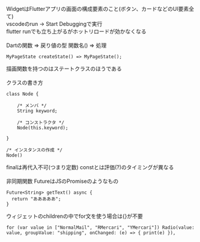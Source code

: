 WidgetはFlutterアプリの画面の構成要素のこと(ボタン、カードなどのUI要素全て)<br>
vscodeのrun -> Start Debuggingで実行<br>
flutter runでも立ち上がるがホットリロードが効かなくなる<br><br>
Dartの関数 => 戻り値の型 関数名() => 処理<br>
```
MyPageState createState() => MyPageState();
```
描画関数を持つのはステートクラスのほうである<br><br>
クラスの書き方<br>
```
class Node {

    /* メンバ */
    String keyword;

    /* コンストラクタ */
    Node(this.keyword);

}

/* インスタンスの作成 */
Node()
```

finalは再代入不可(つまり定数) constとは評価(?)のタイミングが異なる<br><br>
非同期関数 FutureはJSのPromiseのようなもの<br>
```
Future<String> getText() async {
  return "あああああ";
}
```

ウィジェットのchildrenの中でfor文を使う場合は{}が不要<br>
```
for (var value in ["NormalMail", "RMercari", "YMercari"]) Radio(value: value, groupValue: "shipping", onChanged: (e) => { print(e) }),
```